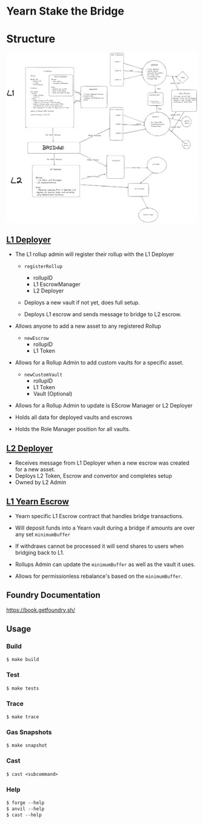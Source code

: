 # Yearn Stake the Bridge 

# Structure

![alt text](setup.png)

## [L1 Deployer](https://github.com/yearn/yearn-stb/blob/master/src/L1Deployer.sol)

- The L1 rollup admin will register their rollup with the L1 Deployer
    - `registerRollup`
        - rollupID
        - L1 EscrowManager
        - L2 Deployer

    - Deploys a new vault if not yet, does full setup. 
    - Deploys L1 escrow and sends message to bridge to L2 escrow.

- Allows anyone to add a new asset to any registered Rollup
    - `newEscrow`
        - rollupID
        - L1 Token

- Allows for a Rollup Admin to add custom vaults for a specific asset.
    - `newCustomVault`
        - rollupID
        - L1 Token
        - Vault (Optional)

- Allows for a Rollup Admin to update is EScrow Manager or L2 Deployer

- Holds all data for deployed vaults and escrows

- Holds the Role Manager position for all vaults.


## [L2 Deployer](https://github.com/yearn/yearn-stb/blob/master/src/L2Deployer.sol)

- Receives message from L1 Deployer when a new escrow was created for a new asset.
- Deploys L2 Token, Escrow and convertor and completes setup
- Owned by L2 Admin

## [L1 Yearn Escrow](https://github.com/yearn/yearn-stb/blob/master/src/L1YearnEscrow.sol)
- Yearn specific L1 Escrow contract that handles bridge transactions.

- Will deposit funds into a Yearn vault during a bridge if amounts are over any set `minimumBuffer`

- If withdraws cannot be processed it will send shares to users when bridging back to L1.

- Rollups Admin can update the `minimumBuffer` as well as the vault it uses.

- Allows for permissionless rebalance's based on the `minimumBuffer`.

## Foundry Documentation

https://book.getfoundry.sh/

## Usage

### Build

```shell
$ make build
```

### Test

```shell
$ make tests
```

### Trace

```shell
$ make trace
```

### Gas Snapshots

```shell
$ make snapshot
```

### Cast

```shell
$ cast <subcommand>
```

### Help

```shell
$ forge --help
$ anvil --help
$ cast --help
```
